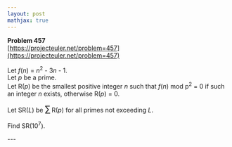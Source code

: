 ```yaml
---
layout: post
mathjax: true
---
```

**Problem 457**  
[https://projecteuler.net/problem=457](https://projecteuler.net/problem=457)

<p>
Let <var>f</var>(<var>n</var>) = <var>n</var><sup>2</sup> - 3<var>n</var> - 1.<br />
Let <var>p</var> be a prime.<br />
Let R(<var>p</var>) be the smallest positive integer <var>n</var> such that <var>f</var>(<var>n</var>) mod p<sup>2</sup> = 0 if such an integer <var>n</var> exists, otherwise R(<var>p</var>) = 0.
</p>
<p>
Let SR(<var>L</var>) be <span style="font-size:larger;"><span style="font-size:larger;">∑</span></span> R(<var>p</var>) for all primes not exceeding <var>L</var>.
</p>
<p>
Find SR(10<sup>7</sup>).
</p>
---
